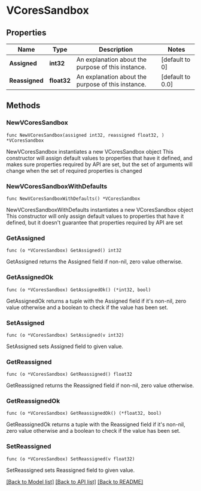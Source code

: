 # VCoresSandbox

## Properties

Name | Type | Description | Notes
------------ | ------------- | ------------- | -------------
**Assigned** | **int32** | An explanation about the purpose of this instance. | [default to 0]
**Reassigned** | **float32** | An explanation about the purpose of this instance. | [default to 0.0]

## Methods

### NewVCoresSandbox

`func NewVCoresSandbox(assigned int32, reassigned float32, ) *VCoresSandbox`

NewVCoresSandbox instantiates a new VCoresSandbox object
This constructor will assign default values to properties that have it defined,
and makes sure properties required by API are set, but the set of arguments
will change when the set of required properties is changed

### NewVCoresSandboxWithDefaults

`func NewVCoresSandboxWithDefaults() *VCoresSandbox`

NewVCoresSandboxWithDefaults instantiates a new VCoresSandbox object
This constructor will only assign default values to properties that have it defined,
but it doesn't guarantee that properties required by API are set

### GetAssigned

`func (o *VCoresSandbox) GetAssigned() int32`

GetAssigned returns the Assigned field if non-nil, zero value otherwise.

### GetAssignedOk

`func (o *VCoresSandbox) GetAssignedOk() (*int32, bool)`

GetAssignedOk returns a tuple with the Assigned field if it's non-nil, zero value otherwise
and a boolean to check if the value has been set.

### SetAssigned

`func (o *VCoresSandbox) SetAssigned(v int32)`

SetAssigned sets Assigned field to given value.


### GetReassigned

`func (o *VCoresSandbox) GetReassigned() float32`

GetReassigned returns the Reassigned field if non-nil, zero value otherwise.

### GetReassignedOk

`func (o *VCoresSandbox) GetReassignedOk() (*float32, bool)`

GetReassignedOk returns a tuple with the Reassigned field if it's non-nil, zero value otherwise
and a boolean to check if the value has been set.

### SetReassigned

`func (o *VCoresSandbox) SetReassigned(v float32)`

SetReassigned sets Reassigned field to given value.



[[Back to Model list]](../README.md#documentation-for-models) [[Back to API list]](../README.md#documentation-for-api-endpoints) [[Back to README]](../README.md)


